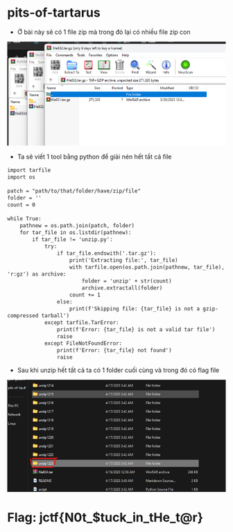 # pits-of-tartarus

- Ở bài này sẽ có 1 file zip mà trong đó lại có nhiều file zip con

![zip.png](images/zip.png)

- Ta sẽ viết 1 tool bằng python để giải nén hết tất cả file

```
import tarfile
import os

patch = "path/to/that/folder/have/zip/file"
folder = ''
count = 0

while True:
    pathnew = os.path.join(patch, folder)
    for tar_file in os.listdir(pathnew):
        if tar_file != 'unzip.py':
            try:
                if tar_file.endswith('.tar.gz'):
                    print('Extracting file:', tar_file)
                    with tarfile.open(os.path.join(pathnew, tar_file), 'r:gz') as archive:
                        folder = 'unzip' + str(count)
                        archive.extractall(folder)
                    count += 1
                else:
                    print(f'Skipping file: {tar_file} is not a gzip-compressed tarball')
            except tarfile.TarError:
                print(f'Error: {tar_file} is not a valid tar file')
                raise
            except FileNotFoundError:
                print(f'Error: {tar_file} not found')
                raise

```

- Sau khi unzip hết tất cả ta có 1 folder cuối cùng và trong đó có flag file

![unzip.png](images/unzip.png)

# Flag: jctf{N0t_$tuck_in_tHe_t@r}